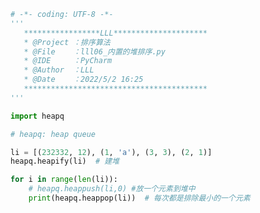 
<BlogInfo id="1072" title="7.内置的堆排序" author="白日梦想猿" pv=0 read_times=0 pre_cost_time=0分27秒 category="排序算法" tag_list="['排序算法']" create_time="2022.05.02 16:25:05" update_time="2023.03.05 11:36:42" />

```python
# -*- coding: UTF-8 -*-
'''
   *****************LLL*********************
   * @Project ：排序算法                       
   * @File    ：lll06_内置的堆排序.py                  
   * @IDE     ：PyCharm             
   * @Author  ：LLL                         
   * @Date    ：2022/5/2 16:25             
   *****************************************
'''

import heapq

# heapq: heap queue

li = [(232332, 12), (1, 'a'), (3, 3), (2, 1)]
heapq.heapify(li)  # 建堆

for i in range(len(li)):
    # heapq.heappush(li,0) #放一个元素到堆中
    print(heapq.heappop(li))  # 每次都是排除最小的一个元素

```
